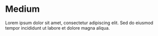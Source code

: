 # Medium

Lorem ipsum dolor sit amet, consectetur adipiscing elit. Sed do eiusmod tempor incididunt ut labore et dolore magna aliqua.

